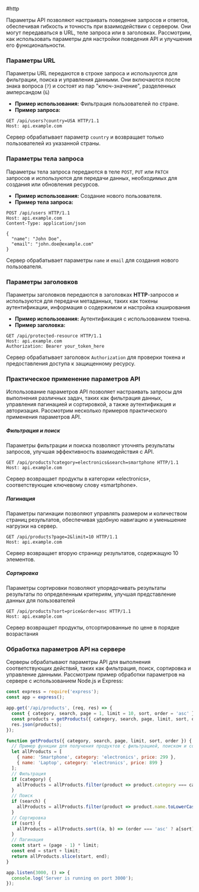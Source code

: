 #http

Параметры API позволяют настраивать поведение запросов и ответов, обеспечивая гибкость и точность при взаимодействии с сервером. Они могут передаваться в URL, теле запроса или в заголовках. Рассмотрим, как использовать параметры для настройки поведения API и улучшения его функциональности.
### Параметры URL
Параметры URL передаются в строке запроса и используются для фильтрации, поиска и управления данными. Они включаются после знака вопроса (`?`) и состоят из пар "ключ-значение", разделенных амперсандом (`&`)
- **Пример использования:** Фильтрация пользователей по стране.
- **Пример запроса:**
```http
GET /api/users?country=USA HTTP/1.1
Host: api.example.com
```
Сервер обрабатывает параметр `country` и возвращает только пользователей из указанной страны.
### Параметры тела запроса
Параметры тела запроса передаются в теле `POST`, `PUT` или `PATCH`  запросов и используются для передачи данных, необходимых для создания или обновления ресурсов.
- **Пример использования:** Создание нового пользователя.
- **Пример тела запроса:**
```http
POST /api/users HTTP/1.1
Host: api.example.com
Content-Type: application/json

{
  "name": "John Doe",
  "email": "john.doe@example.com"
}
```
Сервер обрабатывает параметры `name` и `email` для создания нового пользователя.
### Параметры заголовков
Параметры заголовков передаются в заголовках **HTTP**-запросов и используются для передачи метаданных, таких как токены аутентификации, информация о содержимом и настройка кэширования
- **Пример использования:** Аутентификация с использованием токена.
- **Пример заголовка:**
```http
GET /api/protected-resource HTTP/1.1
Host: api.example.com
Authorization: Bearer your_token_here
```
Сервер обрабатывает заголовок `Authorization` для проверки токена и предоставления доступа к защищенному ресурсу.
### Практическое применение параметров API
Использование параметров API позволяет настраивать запросы для выполнения различных задач, таких как фильтрация данных, управления пагинацией и сортировкой, а также аутентификация и авторизация. Рассмотрим несколько примеров практического применения параметров API.
##### Фильтрация и поиск
Параметры фильтрации и поиска позволяют уточнять результаты запросов, улучшая эффективность взаимодействия с API.
```http
GET /api/products?category=electronics&search=smartphone HTTP/1.1
Host: api.example.com
```
Сервер возвращает продукты в категории «electronics», соответствующие ключевому слову «smartphone».
##### Пагинация
Параметры пагинации позволяют управлять размером и количеством страниц результатов, обеспечивая удобную навигацию и уменьшение нагрузки на сервер.
```http
GET /api/products?page=2&limit=10 HTTP/1.1
Host: api.example.com
```
Сервер возвращает вторую страницу результатов, содержащую 10 элементов.
##### Сортировка
Параметры сортировки позволяют упорядочивать результаты результаты по определенным критериям, улучшая представление данных для пользователей
```http
GET /api/products?sort=price&order=asc HTTP/1.1
Host: api.example.com
```
Сервер возвращает продукты, отсортированные по цене в порядке возрастания
### Обработка параметров API на сервере
Серверы обрабатывают параметры API для выполнения соответствующих действий, таких как фильтрация, поиск, сортировка и управление данными. Рассмотрим пример обработки параметров на сервере с использованием  Node.js и Express:
```javascript
const express = require('express');
const app = express();

app.get('/api/products', (req, res) => {
  const { category, search, page = 1, limit = 10, sort, order = 'asc' } = req.query;
  const products = getProducts({ category, search, page, limit, sort, order }); // Функция для получения продуктов
  res.json(products);
});

function getProducts({ category, search, page, limit, sort, order }) {
  // Пример функции для получения продуктов с фильтрацией, поиском и сортировкой
  let allProducts = [
    { name: 'Smartphone', category: 'electronics', price: 299 },
    { name: 'Laptop', category: 'electronics', price: 899 }
  ];
  // Фильтрация
  if (category) {
    allProducts = allProducts.filter(product => product.category === category);
  }
  // Поиск
  if (search) {
    allProducts = allProducts.filter(product => product.name.toLowerCase().includes(search.toLowerCase()));
  }
  // Сортировка
  if (sort) {
    allProducts = allProducts.sort((a, b) => (order === 'asc' ? a[sort] - b[sort] : b[sort] - a[sort]));
  }
  // Пагинация
  const start = (page - 1) * limit;
  const end = start + limit;
  return allProducts.slice(start, end);
}

app.listen(3000, () => {
  console.log('Server is running on port 3000');
});
```
